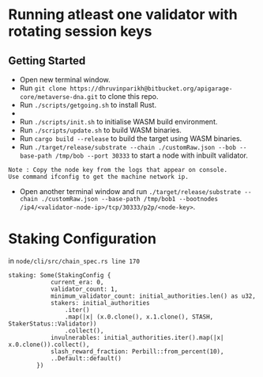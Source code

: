 # Running atleast one validator with rotating session keys

## Getting Started

- Open new terminal window.
- Run `git clone https://dhruvinparikh@bitbucket.org/apigarage-core/metaverse-dna.git` to clone this repo.
- Run `./scripts/getgoing.sh` to install Rust.
- 
- Run `./scripts/init.sh` to initialise WASM build environment.
- Run `./scripts/update.sh` to build WASM binaries.
- Run `cargo build --release` to build the target using WASM binaries.
- Run `./target/release/substrate --chain ./customRaw.json --bob --base-path /tmp/bob --port 30333` to start a node with inbuilt validator.
```
Note : Copy the node key from the logs that appear on console.
Use command ifconfig to get the machine network ip.
```
- Open another terminal window and run `./target/release/substrate --chain ./customRaw.json --base-path /tmp/bob1 --bootnodes /ip4/<validator-node-ip>/tcp/30333/p2p/<node-key>`.

# Staking Configuration

in `node/cli/src/chain_spec.rs line 170`

```
staking: Some(StakingConfig {
            current_era: 0,
            validator_count: 1,
            minimum_validator_count: initial_authorities.len() as u32,
            stakers: initial_authorities
                .iter()
                .map(|x| (x.0.clone(), x.1.clone(), STASH, StakerStatus::Validator))
                .collect(),
            invulnerables: initial_authorities.iter().map(|x| x.0.clone()).collect(),
            slash_reward_fraction: Perbill::from_percent(10),
            ..Default::default()
        })
```